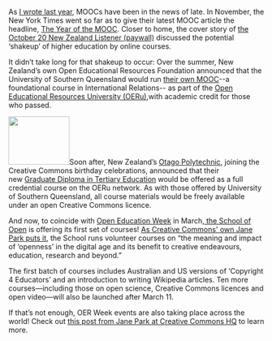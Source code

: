 <html><body><p>As <a title="Copyright, CC and the Rise of MOOCs" href="http://creativecommons.org.nz/2012/10/copyright-cc-and-the-rise-of-moocs/" target="_blank">I wrote last year</a>, MOOCs have been in the news of late. In November, the New York Times went so far as to give their latest MOOC article the headline, <a href="http://www.nytimes.com/2012/11/04/education/edlife/massive-open-online-courses-are-multiplying-at-a-rapid-pace.html?pagewanted=all&amp;_r=0" target="_blank">The Year of the MOOC</a>. Closer to home, the cover story of <a href="http://www.listener.co.nz/current-affairs/technology/online-learning-the-future-of-education/" target="_blank">the October 20 New Zeala</a><a href="http://www.listener.co.nz/current-affairs/technology/online-learning-the-future-of-education/" target="_blank">nd Listener (paywall)</a> discussed the potential ‘shakeup’ of higher education by online courses.



It didn’t take long for that shakeup to occur: Over the summer, New Zealand’s own Open Educational Resources Foundation announced that the University of Southern Queensland would run <a href="http://wikieducator.org/Australia%27s_University_of_Southern_Queensland_launches_the_first_OERu_prototype" target="_blank">their own MOOC</a>--a foundational course in International Relations-- as part of the <a href="http://wikieducator.org/OER_university/Home" target="_blank">Open Educational Resources University (OERu)</a>,with academic credit for those who passed.



<a href="http://creativecommons.org.nz/wp-content/uploads/2013/02/120px-School_of_open_logo.png"><img class=" wp-image-3516 alignright" title="120px-School_of_open_logo" src="http://creativecommons.org.nz/wp-content/uploads/2013/02/120px-School_of_open_logo.png" alt="" width="120" height="95"></a>Soon after, New Zealand’s <a href="http://wikieducator.org/Another_world_first_for_Otago_Polytechnic:_OP_to_offer_full_credential_for_the_OERu" target="_blank">Otago Polytechnic</a>, joining the Creative Commons birthday celebrations, announced that their new <a href="http://wikieducator.org/Another_world_first_for_Otago_Polytechnic:_OP_to_offer_full_credential_for_the_OERu" target="_blank">Graduate Diploma in Tertiary Education</a> would be offered as a full credential course on the OERu network. As with those offered by University of Southern Queensland, all course materials would be freely available under an open Creative Commons licence.



And now, to coincide with <a href="http://www.openeducationweek.org/" target="_blank">Open Education Week</a> in March,<a href="https://p2pu.org/en/schools/school-of-open/" target="_blank"> the School of Open</a> is offering its first set of courses! <a href="http://creativecommons.org/weblog/entry/36913" target="_blank">As Creative Commons' own Jane Park puts it</a>, the School runs volunteer courses on “the meaning and impact of ‘openness’ in the digital age and its benefit to creative endeavours, education, research and beyond.”



The first batch of courses includes Australian and US versions of ‘Copyright 4 Educators’ and an introduction to writing Wikipedia articles. Ten more courses—including those on open science, Creative Commons licences and open video—will also be launched after March 11.



If that’s not enough, OER Week events are also taking place across the world! Check out <a href="http://creativecommons.org/weblog/entry/36913" target="_blank">this post from Jane Park at Creative Commons HQ</a> to learn more.</p></body></html>